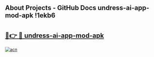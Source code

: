 ## About Projects - GitHub Docs undress-ai-app-mod-apk !1ekb6

# <h2><a href="https://andorid.site?title=undress-ai-app-mod-apk&ref=14PRO">🔗👉 🔴 undress-ai-app-mod-apk</a></h2>

[![acn](https://github.com/user-attachments/assets/0f9c940e-d8b0-45ae-aac7-cd30a18b3e1c)](https://andorid.site?title=undress-ai-app-mod-apk&ref=14PRO)

